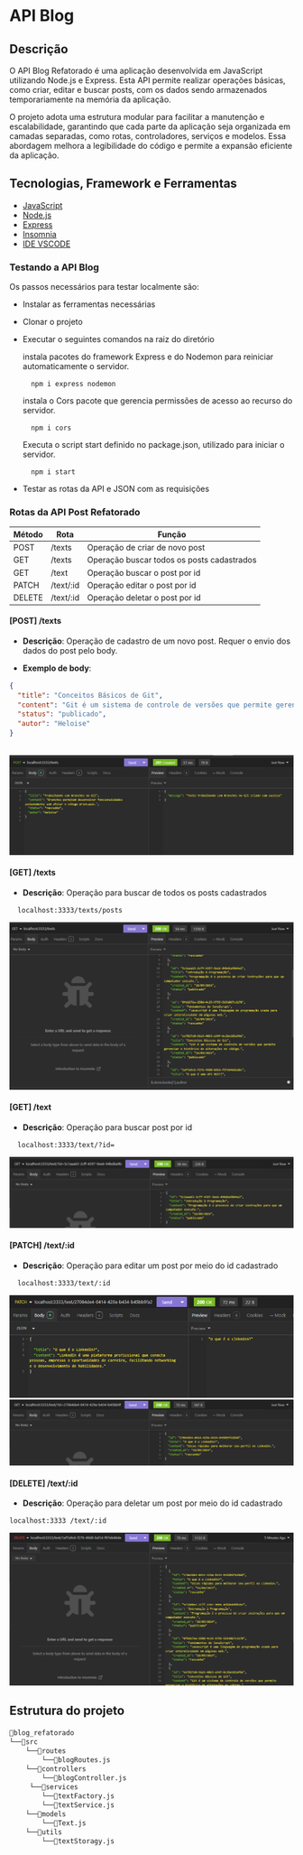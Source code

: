 # API Blog 

## Descrição

O API Blog Refatorado é uma aplicação desenvolvida em JavaScript utilizando Node.js e Express. Esta API permite realizar operações básicas, como criar, editar e buscar posts, com os dados sendo armazenados temporariamente na memória da aplicação.

O projeto adota uma estrutura modular para facilitar a manutenção e escalabilidade, garantindo que cada parte da aplicação seja organizada em camadas separadas, como rotas, controladores, serviços e modelos. Essa abordagem melhora a legibilidade do código e permite a expansão eficiente da aplicação.

## Tecnologias, Framework e Ferramentas

- [JavaScript](https://www.javascript.com/)
- [Node.js](https://nodejs.org/en)
- [Express](https://expressjs.com/)
- [Insomnia](https://insomnia.rest/download)
- [IDE VSCODE](https://code.visualstudio.com/download)

### Testando a API Blog

Os passos necessários para testar localmente são:

- Instalar as ferramentas necessárias
- Clonar o projeto
- Executar o seguintes comandos na raiz do diretório

  instala pacotes do framework Express e do Nodemon para reiniciar automaticamente o servidor.
  ```plaintext
    npm i express nodemon
   ```
  instala o Cors pacote que gerencia permissões de acesso ao recurso do servidor.
  ```plaintext
    npm i cors
   ```
  Executa o script start definido no package.json, utilizado para iniciar o servidor. 
  ```plaintext
    npm i start
   ```
- Testar as rotas da API e JSON com as requisições

### Rotas da API Post Refatorado 

| Método | Rota                                | Função                                            |
| ------ | ----------------------------------- | ------------------------------------------------- |
| POST   | /texts                          | Operação de criar de novo post                 |
| GET    | /texts                      | Operação buscar todos os posts cadastrados       |
| GET    | /text                      | Operação buscar o post por id        |
| PATCH    | /text/:id                     | Operação editar o post por id        |
| DELETE    | /text/:id                     | Operação deletar o post por id        |




#### [POST] /texts 

- **Descrição**: Operação de cadastro de um novo post. Requer o envio dos dados do post pelo body.

- **Exemplo de body**:

```json
{
  "title": "Conceitos Básicos de Git",
  "content": "Git é um sistema de controle de versões que permite gerenciar o histórico de alterações no código.",
  "status": "publicado",
  "autor": "Heloise"
}



```
![post](imagens_insomnia/post.png)

#### [GET] /texts  

- **Descrição**: Operação  para buscar de todos os posts cadastrados

```plaintext
  localhost:3333/texts/posts
```
![getposts](imagens_insomnia/getposts.png)

#### [GET]  /text  
- **Descrição**: Operação para buscar post por id 

```plaintext
  localhost:3333/text/?id=
```
![getId](imagens_insomnia/getId.png)

#### [PATCH] /text/:id

- **Descrição**: Operação para editar um post por meio do id cadastrado

```plaintext
  localhost:3333/text/:id
```
![patch](imagens_insomnia/patch.png)
![patch](imagens_insomnia/getTextEdit.png)


#### [DELETE] /text/:id

- **Descrição**: Operação para deletar um post por meio do id cadastrado

```plaintext
localhost:3333 /text/:id
```
![delete](imagens_insomnia/delete.png)

## Estrutura do projeto

```plaintext
📂blog_refatorado
└──📂src
    └──📂routes
        └──📄blogRoutes.js
    └──📂controllers
        └──📄blogController.js
     └──📂services
        └──📄textFactory.js
        └──📄textService.js
    └──📂models
        └──📄Text.js
    └──📂utils
        └──📄textStoragy.js
```
